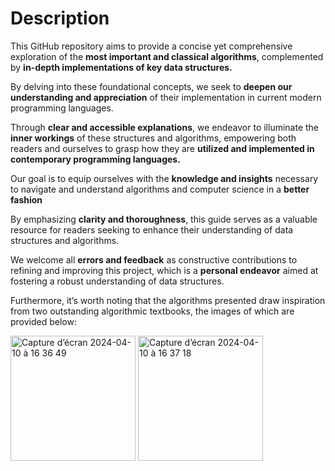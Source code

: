 # Description 

This GitHub repository aims to provide a concise yet comprehensive exploration of the **most important and classical algorithms**, complemented by **in-depth implementations of key data structures.**

By delving into these foundational concepts, we seek to **deepen our understanding and appreciation** of their implementation in current modern programming languages.

Through **clear and accessible explanations**, we endeavor to illuminate the **inner workings** of these structures and algorithms, empowering both readers and ourselves to grasp how they are **utilized and implemented in contemporary programming languages.**

Our goal is to equip ourselves with the **knowledge and insights** necessary to navigate and understand algorithms and computer science in a **better fashion**

By emphasizing **clarity and thoroughness**, this guide serves as a valuable resource for readers seeking to enhance their understanding of data structures and algorithms.

We welcome all **errors and feedback** as constructive contributions to refining and improving this project, which is a **personal endeavor** aimed at fostering a robust understanding of data structures.

Furthermore, it’s worth noting that the algorithms presented draw inspiration from two outstanding algorithmic textbooks, the images of which are provided below:

<img width="200" alt="Capture d’écran 2024-04-10 à 16 36 49" src="https://github.com/Ncxs99/Data-Structures-And-Algorithms/assets/165078702/67360393-a0af-4682-a432-16a3289d9e06">
<img width="200" alt="Capture d’écran 2024-04-10 à 16 37 18" src="https://github.com/Ncxs99/Data-Structures-And-Algorithms/assets/165078702/e5a00955-16a2-42b2-a6a3-e10633637f5b">

